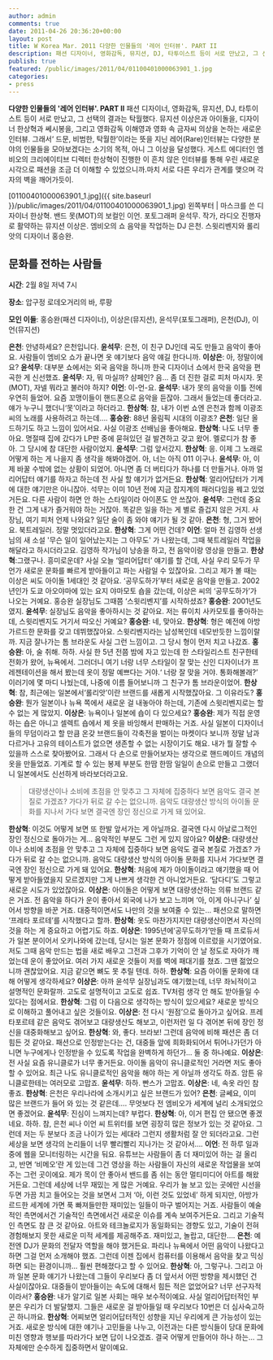 ```yaml
---
author: admin
comments: true
date: 2011-04-26 20:36:20+00:00
layout: post
title: W Korea Mar. 2011 다양한 인물들의 '레어 인터뷰'. PART II
description: 패션 디자이너, 영화감독, 뮤지션, DJ, 타투이스트 등이 서로 만났고, 그 선택의 결과는 탁월했다. 뮤지션 이상은과 아이돌을, 디자이너 한상혁과 쎄시봉을, 그리고 영화감독 이해영과 영화 속 금자씨 의상을 논하는 새로운 인터뷰. 그래서‘ 드문, 비범한, 탁월한’이라는 뜻을 지닌 레어(Rare)인터뷰는 다양한 분야의 인물들을 모아보겠다는 소기의 목적, 아니 그 이상을 달성했다. 게스트 에디터인 엠비오의 크리에이티브 디렉터 한상혁이 진행한 이 흔치 않은 인터뷰를 통해 우린 새로운 시각으로 패션을 조금 더 이해할 수 있었으니까.마치 서로 다른 우리가 관계를 맺으며 각자의 벽을 깨어가듯이.
publish: true
featured: /public/images/2011/04/01100401000063901_1.jpg
categories:
- press
---
```


**다양한 인물들의 '레어 인터뷰'. PART II**
패션 디자이너, 영화감독, 뮤지션, DJ, 타투이스트 등이 서로 만났고, 그 선택의 결과는 탁월했다. 뮤지션 이상은과 아이돌을, 디자이너 한상혁과 쎄시봉을, 그리고 영화감독 이해영과 영화 속 금자씨 의상을 논하는 새로운 인터뷰. 그래서‘ 드문, 비범한, 탁월한’이라는 뜻을 지닌 레어(Rare)인터뷰는 다양한 분야의 인물들을 모아보겠다는 소기의 목적, 아니 그 이상을 달성했다. 게스트 에디터인 엠비오의 크리에이티브 디렉터 한상혁이 진행한 이 흔치 않은 인터뷰를 통해 우린 새로운 시각으로 패션을 조금 더 이해할 수 있었으니까.마치 서로 다른 우리가 관계를 맺으며 각자의 벽을 깨어가듯이.

[01100401000063901_1.jpg]({{ site.baseurl }}/public/images/2011/04/01100401000063901_1.jpg)
왼쪽부터 | 마스크를 쓴 디자이너 한상혁. 밴드 못(MOT)의 보컬인 이언. 포토그래퍼 윤석무. 작가, 라디오 진행자로 활약하는 뮤지션 이상은. 엠비오의 쇼 음악을 작업하는 DJ 은천. 스윗리벤지와 롤리앗의 디자이너 홍승완.

## 문화를 전하는 사람들

**시간**: 2월 8일 저녁 7시

**장소**: 압구정 로데오거리의 바, 루팡

**모인 이들**: 홍승완(패션 디자이너), 이상은(뮤지션), 윤석무(포토그래퍼), 은천(DJ), 이언(뮤지션)


**은천**: 안녕하세요? 은천입니다.
**윤석무**: 은천, 이 친구 DJ인데 곡도 만들고 음악이 좋아요. 사람들이 엠비오 쇼가 끝나면 옷 얘기보다 음악 얘길 한다니까.
**이상은**: 아, 정말이에요?
**윤석무**: 대부분 쇼에서는 외국 음악을 하니까 한국 디자이너 쇼에서 한국 음악을 편곡한 게 신선했죠.
**윤석무**: 자, 뭐 마실까? 샴페인? 음… 좀 더 진한 걸로 피처 마시자. 못(MOT), 자넬 뭐라고 불러야 하지?
**이언**: 이-언-요.
**윤석무**: 내가 못의 음악을 이틀 전에 우연히 들었어. 요즘 꼬맹이들이 핸드폰으로 음악을 듣잖아. 그래서 들었는데 좋더라고. 얘가 누구니 했더니‘못’이라고 하더라고.
**한상혁**: 참, 내가 이번 쇼엔 은천과 함께 이광조 씨의 노래를 사용하려고 하는데….
**홍승완**: 88년 올림픽 시대의 이광조?
**은천**: 일단 올드하기도 하고 느낌이 있어서요. 사실 이광조 선배님을 좋아해요.
**한상혁**: 나도 너무 좋아요. 명절때 집에 갔다가 LP판 중에 묻혀있던 걸 발견하고 갖고 왔어. 멜로디가 참 좋아. 그 당시에 참 대단한 사람이었지.
**윤석무**: 그럼 앞서갔지.
**한상혁**: 응. 이제 그 노래로 어떻게 하는 게 나을지 좀 생각을 해봐야겠어. 아, 너는 아직 011 이구나.
**윤석무**: 아, 이제 바꿀 수밖에 없는 상황이 되었어. 아니면 좀 더 버티다가 하나를 더 만들거나. 아까 얼리어답터 얘기를 하자고 하는데 전 사실 할 얘기가 없거든요.
**한상혁**: 얼리어답터가 기계에 대한 얘기만은 아니잖아. 석무는 이미 10년 전에 지금 잡지계의 패러다임을 꿰고 있었거든요. 다른 사람이 하면 안 하는 스타일이라 아이폰도 안 쓰잖아.
**윤석무**: 그런데 중요한 건 그게 내가 즐거워야 하는 거잖아. 똑같은 일을 하는 게 별로 즐겁지 않은 거지. 사장님, 여기 피처 언제 나와요? 일단 술이 좀 와야 얘기가 될 것 같아.
**은천**: 형, 그거 봤어요. 북트레일러. 정말 멋있더라고요.
**한상혁**: 그게 어떤 건데?
**이언**: 얼마 전 김영하 선생님의 새 소설 '무슨 일이 일어났는지는 그 아무도' 가 나왔는데, 그때 북트레일러 작업을 해달라고 하시더라고요. 김영하 작가님이 낭송을 하고, 전 음악이랑 영상을 만들고.
**한상혁**:그랬구나. 흥미로운데? 사실 오늘 ‘얼리어답터’ 얘기를 할 건데, 사실 우리 모두가 무언가 새로운 문화를 빠르게 받아들이고 파는 사람일 수 있잖아요. 그리고 제가 볼 때는 이상은 씨도 아이돌 1세대인 것 같아요. ‘공무도하가’부터 새로운 음악을 만들고. 2002년인가 도쿄 아오야마에 있는 요지 야마모토 숍을 갔는데, 이상은 씨의 ‘공무도하가’가 나오는 거예요. 홍승완 실장님도 그때쯤 ‘스윗리벤지’를 시작하셨죠?
**홍승완**: 2001년도였지.
**윤석무**: 실장님도 음악을 좋아하시는 것 같아요. 저는 류이치 사카모토를 좋아하는데, 스윗리벤지도 거기서 따오신 거예요?
**홍승완**: 네, 맞아요.
**한상혁**: 형은 예전에 아방가르드한 문화를 갖고 데뷔했잖아요. 스윗리벤지라는 남성복인데 네모반듯한 느낌이랄까. 지금 잘나가는 톰 브라운도 사실 그런 느낌이고. 그 당시 형이 먼저 치고 나갔죠.
**홍승완**: 아, 술 취해. 하하. 사실 한 5년 전쯤 밤에 자고 있는데 한 스타일리스트 친구한테 전화가 왔어, 뉴욕에서. 그러더니 여기 너랑 너무 스타일이 잘 맞는 신인 디자이너가 프레젠테이션을 해서 봤는데 옷이 정말 예쁘다는 거야.‘ 너랑 잘 맞을 거야. 통화해볼래?’ 이러기에 몇 마디 나눴는데, 나중에 이름 들어보니까 그 친구가 톰 브라운이었어.
**한상혁**: 참, 최근에는 일본에서‘롤리앗’이란 브랜드를 새롭게 시작했잖아요. 그 이유라도?
**홍승완**: 뭔가 일본이나 뉴욕 쪽에서 새로운 걸 내놓아야 하는데, 기존에 스윗리벤지로는 할 수 없는 게 많았지.
**이상은**: 뉴욕이나 일본에 숍이 다 있으세요?
**홍승완**: 제가 직접 운영하는 숍은 아니고 셀렉트 숍에서 제 옷을 바잉해서 판매하는 거죠. 사실 일본이 디자이너들의 무덤이라고 할 만큼 온갖 브랜드들이 각축전을 벌이는 마켓이다 보니까 정말 남과 다르거나 고유의 테이스트가 없으면 생존할 수 없는 시장이기도 해요. 내가 뭘 잘할 수 있을까 스스로 찾아봤어요. 그래서 다 손으로 만들어보자는 생각으로 핸드메이드 개념의 옷을 만들었죠. 기계로 할 수 있는 봉제 부분도 한땀 한땀 일일이 손으로 만들고 그랬더니 일본에서도 신선하게 바라보더라고요.

> 대량생산이나 소비에 초점을 안 맞추고 그 자체에 집중하다 보면 음악도 결국 본질로 가겠죠? 가다가 뒤로 갈 수는 없으니까. 음악도 대량생산 방식의 아이돌 문화를 지나서 가다 보면 결국엔 장인 정신으로 가게 돼 있어요.

**한상혁**: 이것도 어떻게 보면 또 한발 앞서가는 게 아닐까요. 결국엔 다시 아날로그적인 장인 정신으로 돌아가는 게… 음악적인 부분도 그런 게 있지 않아요?
**이상은**: 대량생산이나 소비에 초점을 안 맞추고 그 자체에 집중하다 보면 음악도 결국 본질로 가겠죠? 가다가 뒤로 갈 수는 없으니까. 음악도 대량생산 방식의 아이돌 문화를 지나서 가다보면 결국엔 장인 정신으로 가게 돼 있어요.
**한상혁**: 처음에 제가 아이돌이라고 얘기했을 때 어떻게 받아들였을지 모르겠지만 그게 나쁘게 생각한 건 아니었거든요. ‘담다디’도 그렇고 새로운 시도가 있었잖아요.
**이상은**: 아이돌은 어떻게 보면 대량생산하는 의류 브랜드 같은 거죠. 전 음악을 하다가 운이 좋아서 외국에 나가 보고 느끼며 ‘아, 이게 아니구나’ 싶어서 방향을 바꾼 거죠. 대중적이면서도 나만의 것을 보여줄 수 있는… 패션으로 말하면 ‘프레타 포르테’를 시작했다고 할까.
**한상혁**: 옷도 마찬가지지만 대량생산이면서 자신의 것을 하는 게 중요하고 어렵기도 하죠.
**이상은**: 1995년에‘공무도하가’만들 때 프로듀서가 일본 분이어서 오키나와에 갔는데, 당시는 일본 문화가 정점에 이르렀을 시기였어요. 저도 그때 음악 만드는 법을 새로 배우고 그전과 그후가 기억이 안 날 정도로 자아가 깨었는데 운이 좋았어요. 여러 가지 새로운 것들이 저를 벽에 패대기를 쳤죠. 그땐 젊었으니까 괜찮았어요. 지금 같으면 뼈도 못 추릴 텐데. 하하.
**한상혁**: 요즘 아이돌 문화에 대해 어떻게 생각하세요?
**이상은**: 아까 윤석무 실장님과도 얘기했는데, 너무 좌뇌적이고 설명적인 문화랄까. 고도로 설명적이고 고도로 쉽죠. TV처럼 생각 안 해도 받아들일 수 있다는 점에서요.
**한상혁**: 그럼 이 다음으로 생각하는 방식이 있으세요? 새로운 방식으로 이해하고 풀어내고 싶은 것들이요.
**이상은**: 전 다시 ‘원점’으로 돌아가고 싶어요. 프레타포르테 같은 음악도 겪어보고 대량생산도 해보고, 이런저런 일 다 겪어본 뒤에 장인 정신을 대중화해보고 싶어요.
**한상혁**: 와, 좋다. 브라보! 그런데 음악에 비해 패션은 좀 더 힘든 것 같아요. 패션으로 인정받는다는 건, 대중들 앞에 희화화되어서 튀어나가던가 아니면 누구에게나 인정받을 수 있도록 작업을 완벽하게 하던가… 둘 중 하나예요.
**이상은**: 전 사실 요즘 유니클로가 너무 좋거든요. 아이돌 음악이 유니클로적인 거라면 저도 좋아할 수 있어요. 최근 나도 유니클로적인 음악을 해야 하는 게 아닐까 생각도 하죠. 암튼 유니클로한테는 여러모로 고맙죠.
**윤석무**: 하하. 빤스가 고맙죠.
**이상은**: 네, 속옷 라인 참 좋죠.
**한상혁**: 은천은 우리나라에 소개시키고 싶은 브랜드가 있어?
**은천**: 글쎄요, 이미 많은 브랜드가 들어 와 있는 것 같은데…. 무엇보다 전 엠비오가 세계에 널리 소개되었으면 좋겠어요.
**윤석무**: 진심이 느껴지는데? 부럽다.
**한상혁**: 아, 이거 편집 안 됐으면 좋겠네요. 하하. 참, 은천 씨나 이언 씨 트위터를 보면 굉장히 많은 정보가 있는 것 같아요. 그런데 저는 두 분보다 조금 나이가 있는 세대라 그런지 생활처럼 잘 안 되더라고요. 그런 세상을 보면 생각의 논리들이 너무 빨리빨리 지나가는 것 같아서….
**이언**: 전 하루 일과 중에 웹을 모니터링하는 시간을 둬요. 유튜브는 사람들이 좀 더 재미있어 하는 걸 올리고, 반면 ‘비메오’란 게 있는데 그건 영상을 하는 사람들이 자신의 새로운 작업물을 보여주는 그런 곳이에요. 제가 목이 안 좋아서 밴드를 좀 쉬는 동안 멀티미디어 아트를 해왔거든요. 그런데 세상에 너무 재밌는 게 많은 거예요. 우리가 늘 보고 있는 곳에만 시선을 두면 가끔 치고 들어오는 것을 보면서 그저 ‘아, 이런 것도 있었네’ 하게 되지만, 아방가르드한 세계에 가면 푹 빠져들만한 재미있는 일들이 마구 벌어지는 거죠. 사람들이 예술적인 측면에서건 기술적인 측면에서건 새로운 이슈를 계속 보여주거든요. 그리고 기술적인 측면도 참 큰 것 같아요. 아트와 테크놀로지가 동일화되는 경향도 있고, 기술이 전혀 경험해보지 못한 새로운 미적 세계를 제공해주죠. 재미있고, 놀랍고, 대단한….
**은천**: 예전엔 DJ가 문화의 전달자 역할을 해야 했거든요. 파리나 뉴욕에서 어떤 음악이 나왔다고 하면 그걸 먼저 소개해야 했죠. 그런데 이젠 집에서 컴퓨터를 이용해서 음악을 찾고 믹싱하면 되는 환경이니까… 훨씬 편해졌다고 할 수 있어요.
**한상혁**: 아, 그렇구나. 그리고 아까 일본 문화 얘기가 나왔는데 그들이 우리보다 좀 더 앞서서 어떤 방향을 제시했던 건 사실이잖아요. 대중들이 받아들이는 속도에 대해서 힘든 적은 없었어요? 너무 선구자적이라서?
**홍승완**: 내가 알기로 일본 사회는 매우 보수적이예요. 사실 얼리어답터적인 부분은 우리가 더 발달했지. 그들은 새로운 걸 받아들일 때 우리보다 10번은 더 심사숙고하곤 하니까요.
**한상혁**: 어찌보면 얼리어답터적인 성향을 지닌 우리에게 큰 가능성이 있는 거죠. 새로운 방식에 대한 얘기나 고민들을 나누고, 이전과는 다른 방식들이 당대 문화에 미친 영향과 행보를 따라가다 보면 답이 나오겠죠. 결국 어떻게 만들어야 하나 하는… 그 자체에만 순수하게 집중하면서 말이예요.
